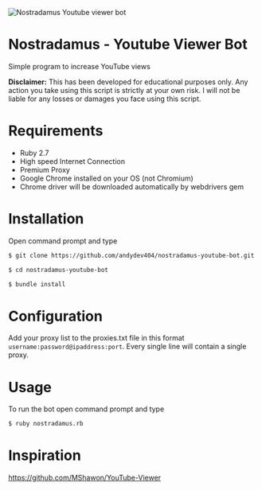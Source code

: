 ![Nostradamus Youtube viewer bot](https://i.ibb.co/Hgd0d7g/Screen-Shot-2021-08-03-at-9-34-09-AM.png)

# Nostradamus - Youtube Viewer Bot
Simple program to increase YouTube views

**Disclaimer:** This has been developed for educational purposes only. Any action you take using this script is strictly at your own risk. I will not be liable for any losses or damages you face using this script.

# Requirements
 * Ruby 2.7
 * High speed Internet Connection
 * Premium Proxy
 * Google Chrome installed on your OS (not Chromium)
 * Chrome driver will be downloaded automatically by webdrivers gem


# Installation 
 
Open command prompt and type
```bash
$ git clone https://github.com/andydev404/nostradamus-youtube-bot.git

$ cd nostradamus-youtube-bot

$ bundle install
```

# Configuration
Add your proxy list to the proxies.txt file in this format `username:password@ipaddress:port`.
Every single line will contain a single proxy.

# Usage
To run the bot open command prompt and type
```bash
$ ruby nostradamus.rb
```

# Inspiration
https://github.com/MShawon/YouTube-Viewer
